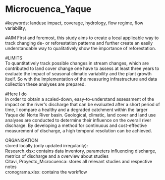 # Microcuenca_Yaque

#keywords: landuse impact, coverage, hydrology, flow regime, flow variability, 

#AIM
First and foremost, this study aims to create a local applicable way to track changing de- or reforestation patterns and further create an easily understandable way to qualitatively show the importance of reforestation.  

#LIMITS  
To quantitatively track possible changes in stream changes, which are contributed to land cover change one have to assess at least three years to evaluate the impact of seasonal climatic variability and the plant growth itself. So with the Implementation of the measuring infrastructure and data collection these analyses are prepared.   

#Here I do    
In order to obtain a scaled-down, easy-to-understand assessment of the impact on the river's discharge that can be evaluated after a short period of time, I compare a healthy and a degraded catchment within the larger Yaque del Norte River basin. Geological, climatic, land cover and land use analyses are conducted to determine their influence on the overall river discharge. By developing a method for continuous and cost-effective measurement of discharge, a high temporal resolution can be achieved.
 
  
ORGANISATION  
stored locally (only updated irregularily):  
Research.xlsx: contains data inventory, parameters influencing discharge, metrics of discharge and a overview about studies  
Citavi, Proyecto_Microcuenca: stores all relevant studies and respective notes  
cronograma.xlsx: contains the workflow
